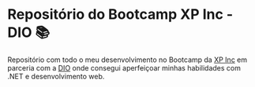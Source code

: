 # Repositório do Bootcamp XP Inc - DIO 📚

Repositório com todo o meu desenvolvimento no Bootcamp da [XP Inc](https://www.xpinc.com) em parceria com a [DIO](https://www.dio.me) onde consegui aperfeiçoar minhas habilidades com .NET e desenvolvimento web.
